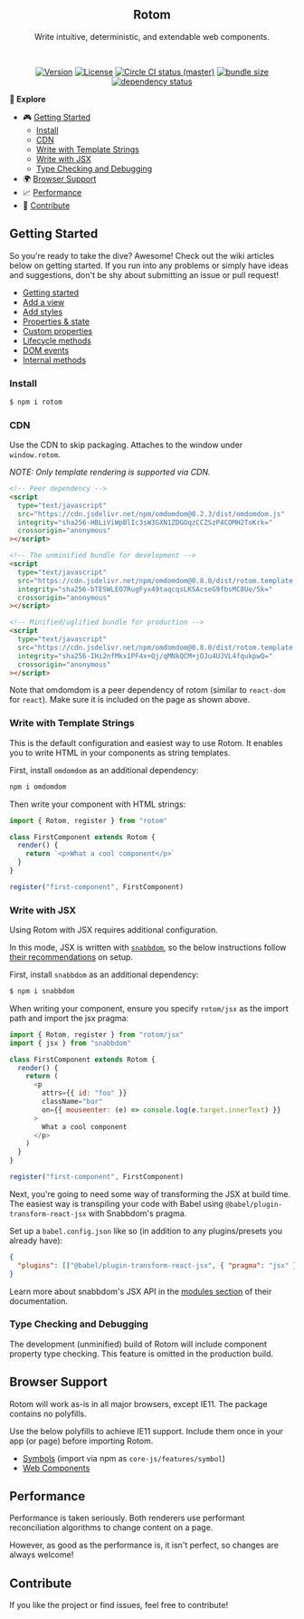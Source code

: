 <h2 align="center">Rotom</h2>
<p align="center">Write intuitive, deterministic, and extendable web components.</p>
<br>
<p align="center">
  <a href="https://www.npmjs.com/package/rotom"><img src="https://img.shields.io/npm/v/rotom.svg?sanitize=true&style=flat-square" alt="Version"></a>
  <a href="https://www.npmjs.com/package/rotom"><img src="https://img.shields.io/npm/l/rotom.svg?sanitize=true&style=flat-square" alt="License"></a>
  <a href="https://www.npmjs.com/package/rotom"><img src="https://badgen.net/circleci/github/geotrev/rotom/master?style=flat-square" alt="Circle CI status (master)" /></a>
  <a href="https://www.npmjs.com/package/rotom"><img src="https://badgen.net/bundlephobia/minzip/rotom?style=flat-square" alt="bundle size" /></a>
  <a href="https://www.libraries.io/npm/rotom"><img src="https://img.shields.io/librariesio/release/npm/rotom" alt="dependency status" /></a>
</p>

**🧾 Explore**

- 🎮 [Getting Started](#getting-started)
  - [Install](#install)
  - [CDN](#cdn)
  - [Write with Template Strings](#write-with-template-strings)
  - [Write with JSX](#write-with-jsx)
  - [Type Checking and Debugging](#type-checking-and-debugging)
- 🌍 [Browser Support](#browser-support)
- 📈 [Performance](#performance)
- 🤝 [Contribute](#contribute)

## Getting Started

So you're ready to take the dive? Awesome! Check out the wiki articles below on getting started. If you run into any problems or simply have ideas and suggestions, don't be shy about submitting an issue or pull request!

- [Getting started](https://github.com/geotrev/rotom/wiki/)
- [Add a view](https://github.com/geotrev/rotom/wiki/Add-a-view)
- [Add styles](https://github.com/geotrev/rotom/wiki/Add-styles)
- [Properties & state](https://github.com/geotrev/rotom/wiki/Properties-&-state)
- [Custom properties](https://github.com/geotrev/rotom/wiki/Custom-properties)
- [Lifecycle methods](https://github.com/geotrev/rotom/wiki/Lifecycle-methods)
- [DOM events](https://github.com/geotrev/rotom/wiki/DOM-events)
- [Internal methods](https://github.com/geotrev/rotom/wiki/Internal-methods)

### Install

```sh
$ npm i rotom
```

### CDN

Use the CDN to skip packaging. Attaches to the window under `window.rotom`.

_NOTE: Only template rendering is supported via CDN._

```html
<!-- Peer dependency -->
<script
  type="text/javascript"
  src="https://cdn.jsdelivr.net/npm/omdomdom@0.2.3/dist/omdomdom.js"
  integrity="sha256-HBLiViWpBlIc3sW3GXN1ZDGOqzCCZSzP4COMH2ToKrk="
  crossorigin="anonymous"
></script>

<!-- The unminified bundle for development -->
<script
  type="text/javascript"
  src="https://cdn.jsdelivr.net/npm/omdomdom@0.8.0/dist/rotom.template.js"
  integrity="sha256-bTESWLEO7RugFyx49taqcqsLKSAcseG9fbsMC8Ue/5k="
  crossorigin="anonymous"
></script>

<!-- Minified/uglified bundle for production -->
<script
  type="text/javascript"
  src="https://cdn.jsdelivr.net/npm/omdomdom@0.8.0/dist/rotom.template.min.js"
  integrity="sha256-IHi2nfMkx1PF4x+Qj/qMNkQCM+jOJu4UJVL4fqukpwQ="
  crossorigin="anonymous"
></script>
```

Note that omdomdom is a peer dependency of rotom (similar to `react-dom` for `react`). Make sure it is included on the page as shown above.

### Write with Template Strings

This is the default configuration and easiest way to use Rotom. It enables you to write HTML in your components as string templates.

First, install `omdomdom` as an additional dependency:

```sh
npm i omdomdom
```

Then write your component with HTML strings:

```js
import { Rotom, register } from "rotom"

class FirstComponent extends Rotom {
  render() {
    return `<p>What a cool component</p>`
  }
}

register("first-component", FirstComponent)
```

### Write with JSX

Using Rotom with JSX requires additional configuration.

In this mode, JSX is written with [`snabbdom`](https://github.com/snabbdom/snabbdom), so the below instructions follow [their recommendations](https://github.com/snabbdom/snabbdom#jsx) on setup.

First, install `snabbdom` as an additional dependency:

```sh
$ npm i snabbdom
```

When writing your component, ensure you specify `rotom/jsx` as the import path and import the jsx pragma:

```js
import { Rotom, register } from "rotom/jsx"
import { jsx } from "snabbdom"

class FirstComponent extends Rotom {
  render() {
    return (
      <p
        attrs={{ id: "foo" }}
        className="bar"
        on={{ mouseenter: (e) => console.log(e.target.innerText) }}
      >
        What a cool component
      </p>
    )
  }
}

register("first-component", FirstComponent)
```

Next, you're going to need some way of transforming the JSX at build time. The easiest way is transpiling your code with Babel using `@babel/plugin-transform-react-jsx` with Snabbdom's pragma.

Set up a `babel.config.json` like so (in addition to any plugins/presets you already have):

```json
{
  "plugins": [["@babel/plugin-transform-react-jsx", { "pragma": "jsx" }]]
}
```

Learn more about snabbdom's JSX API in the [modules section](https://github.com/snabbdom/snabbdom#modules-documentation) of their documentation.

### Type Checking and Debugging

The development (unminified) build of Rotom will include component property type checking. This feature is omitted in the production build.

## Browser Support

Rotom will work as-is in all major browsers, except IE11. The package contains no polyfills.

Use the below polyfills to achieve IE11 support. Include them once in your app (or page) before importing Rotom.

- [Symbols](https://github.com/zloirock/core-js) (import via npm as `core-js/features/symbol`)
- [Web Components](https://github.com/webcomponents/polyfills/tree/master/packages/webcomponentsjs)

## Performance

Performance is taken seriously. Both renderers use performant reconciliation algorithms to change content on a page.

However, as good as the performance is, it isn't perfect, so changes are always welcome!

## Contribute

If you like the project or find issues, feel free to contribute!
